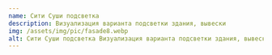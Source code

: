 ```yaml
---
name: Сити Суши подсветка
description: Визуализация варианта подсветки здания, вывески
img: /assets/img/pic/fasade8.webp
alt: Сити Суши подсветка Визуализация варианта подсветки здания, вывески
---
```

